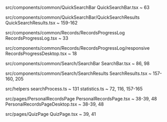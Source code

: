 src/components/common/QuickSearchBar
    QuickSearchBar.tsx ~ 63
    
src/components/common/QuickSearchBar/QuickSearchResults
    QuickSearchResults.tsx ~ 159-162

src/components/common/Records/RecordsProgressLog
    RecordsProgressLog.tsx ~ 33

src/components/common/Records/RecordsProgressLog/responsive
    RecordsProgressDesktop.tsx ~ 18

src/components/common/Search/SearchBar
    SearchBar.tsx ~ 86, 98

src/components/common/Search/SearchResults
    SearchResults.tsx ~ 157-160, 205

src/helpers 
    searchProcess.ts ~ 131
    statistics.ts ~ 72, 116, 157-165

src/pages/PersonalRecordsPage
    PersonalRecordsPage.tsx ~ 38-39, 48
    PersonalRecordsPageDesktop.tsx ~ 38-39, 48

src/pages/QuizPage
    QuizPage.tsx ~ 39, 41

